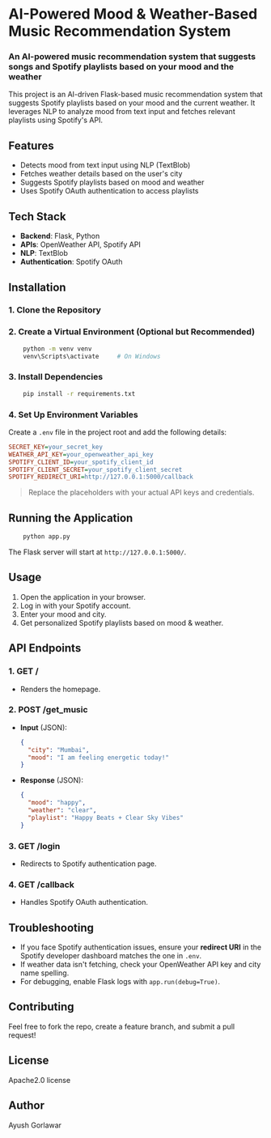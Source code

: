 # AI-Powered Mood & Weather-Based Music Recommendation System

### An AI-powered music recommendation system that suggests songs and Spotify playlists based on your mood and the weather


This project is an AI-driven Flask-based music recommendation system that suggests Spotify playlists based on your mood and the current weather. It leverages NLP to analyze mood from text input and fetches relevant playlists using Spotify's API.

## Features
- Detects mood from text input using NLP (TextBlob)
- Fetches weather details based on the user's city
- Suggests Spotify playlists based on mood and weather
- Uses Spotify OAuth authentication to access playlists

## Tech Stack
- **Backend**: Flask, Python
- **APIs**: OpenWeather API, Spotify API
- **NLP**: TextBlob
- **Authentication**: Spotify OAuth

## Installation
### 1. Clone the Repository
 
### 2. Create a Virtual Environment (Optional but Recommended)
```bash
    python -m venv venv
    venv\Scripts\activate     # On Windows
```

### 3. Install Dependencies
```bash
    pip install -r requirements.txt
```

### 4. Set Up Environment Variables
Create a `.env` file in the project root and add the following details:
```ini
SECRET_KEY=your_secret_key
WEATHER_API_KEY=your_openweather_api_key
SPOTIFY_CLIENT_ID=your_spotify_client_id
SPOTIFY_CLIENT_SECRET=your_spotify_client_secret
SPOTIFY_REDIRECT_URI=http://127.0.0.1:5000/callback
```

> Replace the placeholders with your actual API keys and credentials.

## Running the Application
```bash
    python app.py
```
The Flask server will start at `http://127.0.0.1:5000/`.

## Usage
1. Open the application in your browser.
2. Log in with your Spotify account.
3. Enter your mood and city.
4. Get personalized Spotify playlists based on mood & weather.

## API Endpoints
### 1. **GET /**
   - Renders the homepage.

### 2. **POST /get_music**
   - **Input** (JSON):
     ```json
     {
       "city": "Mumbai",
       "mood": "I am feeling energetic today!"
     }
     ```
   - **Response** (JSON):
     ```json
     {
       "mood": "happy",
       "weather": "clear",
       "playlist": "Happy Beats + Clear Sky Vibes"
     }
     ```

### 3. **GET /login**
   - Redirects to Spotify authentication page.

### 4. **GET /callback**
   - Handles Spotify OAuth authentication.

## Troubleshooting
- If you face Spotify authentication issues, ensure your **redirect URI** in the Spotify developer dashboard matches the one in `.env`.
- If weather data isn't fetching, check your OpenWeather API key and city name spelling.
- For debugging, enable Flask logs with `app.run(debug=True)`.

## Contributing
Feel free to fork the repo, create a feature branch, and submit a pull request!

## License
Apache2.0 license

## Author
Ayush Gorlawar

